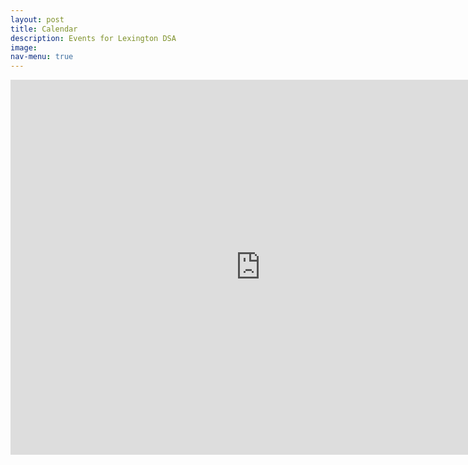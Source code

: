 ```yaml
---
layout: post
title: Calendar
description: Events for Lexington DSA
image: 
nav-menu: true
---
```

<iframe src="https://calendar.google.com/calendar/embed?height=600&amp;wkst=1&amp;bgcolor=%23ffffff&amp;ctz=America%2FNew_York&amp;src=OG03Y2JhMWE4OWdlcHNkbG9uM3NpYTM1czhAZ3JvdXAuY2FsZW5kYXIuZ29vZ2xlLmNvbQ&amp;color=%23B39DDB&amp;showTabs=0&amp;showPrint=0&amp;showCalendars=0" style="border-width:0" width="800" height="600" frameborder="0" scrolling="no"></iframe>